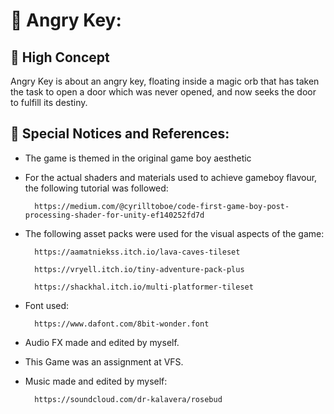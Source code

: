<!-- Created by Karlo -->

# 🔑 Angry Key:

## 🔮 High Concept

Angry Key is about an angry key, floating inside a magic orb that has taken the task to open a door which was never opened, and now seeks the door to fulfill its destiny.

## 🧐 Special Notices and References:

* The game is themed in the original game boy aesthetic

* For the actual shaders and materials used to achieve gameboy flavour, the following tutorial was followed:

        https://medium.com/@cyrilltoboe/code-first-game-boy-post-processing-shader-for-unity-ef140252fd7d

* The following asset packs were used for the visual aspects of the game:

        https://aamatniekss.itch.io/lava-caves-tileset

        https://vryell.itch.io/tiny-adventure-pack-plus

        https://shackhal.itch.io/multi-platformer-tileset

* Font used:

        https://www.dafont.com/8bit-wonder.font 

* Audio FX made and edited by myself.
* This Game was an assignment at VFS.
* Music made and edited by myself:
        
        https://soundcloud.com/dr-kalavera/rosebud
